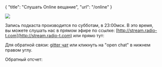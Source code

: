 {
   "title": "Слушать Online вещание",
   "url": "/online"
}

![](/images/listen.jpg)

Запись подкаста производится по субботам, в 23:00мск. В это время, вы можете слушать нас в прямом эфире по ссылке: [http://stream.radio-t.com](http://stream.radio-t.com) или прямо тут: <span id="play-stream" class="disabled"></span>
<audio id="stream" src="http://stream.radio-t.com"></audio>

Для обратной связи: [gitter чат](https://gitter.im/radio-t/chat) или кликнуть на "open chat" в нижнем правом углу.

Обратный отсчет: <span id="timer"></span>

<script>
function setShowTimer() {
    function getUnits(value, units) {
        return (/^[0,2-9]?[1]$/.test(value)) ? units[0] : ((/^[0,2-9]?[2-4]$/.test(value)) ? units[1] : units[2])
    }

    var timeInMoscow = new Date();
    timeInMoscow.setMinutes(timeInMoscow.getMinutes() + timeInMoscow.getTimezoneOffset() + 3 * 60);

    var nextShow = new Date(timeInMoscow);
    nextShow.setDate(nextShow.getDate() + 6 - nextShow.getDay());
    nextShow.setHours(23, 0, 0, 0);

    var totalSeconds = Math.floor((nextShow - timeInMoscow) / 1000);

    if (totalSeconds < 0) {
        return "Вещаем!";
    }

    var seconds = totalSeconds % 60,
        minutes = Math.round((totalSeconds - seconds) / 60) % 60,
        hours = Math.round((totalSeconds - seconds - minutes * 60) / 3600),
        days = (hours - hours % 24) / 24;

    hours %= 24;

    var result = "",
        daysList = ['день', 'дня', 'дней'],
        hoursList = ['час', 'часа', 'часов'],
        minutesList = ['минута', 'минуты', 'минут'],
        secondsList = ['секунда', 'секунды', 'секунд'];

    if (days > 0) {
        result += days + ' ' + getUnits(days, daysList) + ' ';
    }

    result += (('0' + hours).slice(-2) + ' ' + getUnits(hours, hoursList) + ' ') +
              (('0' + minutes).slice(-2) + ' ' + getUnits(minutes, minutesList) + ' ') +
              (('0' + seconds).slice(-2) + ' ' + getUnits(seconds, secondsList));

    return result;
}

var t = document.getElementById('timer');

t.textContent = setShowTimer();
window.setInterval(function() {
    t.textContent = setShowTimer();
}, 999);
</script>


<script>
  ((window.gitter = {}).chat = {}).options = {
    room: 'radio-t/chat'
  };
</script>
<script src="https://sidecar.gitter.im/dist/sidecar.v1.js" async defer></script>

<script type="text/javascript">
var playButton = document.getElementById('play-stream'),
  audio = document.getElementById('stream'),
  src = audio.src,
  timer = document.getElementById('timer');
if (playButton) {
var errorHandler = function() {
playButton.classList.add('disabled');
if (timer.textContent == 'Вещаем!') {
setTimeout(function() {
audio.pause();
        audio.src = null;
        audio.src = src;
        audio.play();

        playButton.classList.remove('disabled');
      }, 5000);
    }
  };

  playButton.addEventListener('click', function(e) {
    var target = e.target;

    if (audio.paused) {
      audio.src = src;
      audio.play();
      target.classList.remove('disabled');

      audio.addEventListener('error', errorHandler);
    } else {
      audio.removeEventListener('error', errorHandler);

      audio.pause();
      audio.src = null;
      target.classList.add('disabled');
    }
  });
}
</script>
